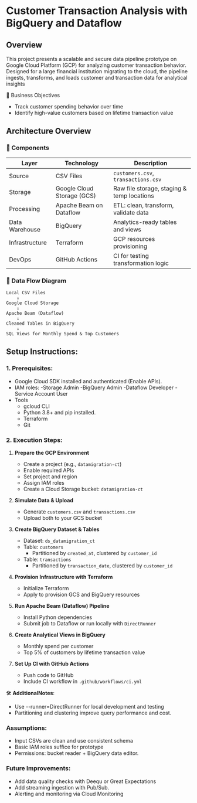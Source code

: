 # Customer Transaction Analysis with BigQuery and Dataflow

## Overview
This project presents a scalable and secure data pipeline prototype on Google Cloud Platform (GCP) for analyzing customer transaction behavior. Designed for a large financial institution migrating to the cloud, the pipeline ingests, transforms, and loads customer and transaction data for analytical insights

🎯 Business Objectives
 - Track customer spending behavior over time
 - Identify high-value customers based on lifetime transaction value

##  Architecture Overview


### 🧱 Components

| Layer              | Technology                     | Description |
|--------------------|-------------------------------|-------------|
| Source             | CSV Files                     | `customers.csv`, `transactions.csv` |
| Storage            | Google Cloud Storage (GCS)    | Raw file storage, staging & temp locations |
| Processing         | Apache Beam on Dataflow       | ETL: clean, transform, validate data |
| Data Warehouse     | BigQuery                      | Analytics-ready tables and views |
| Infrastructure     | Terraform                     | GCP resources provisioning |
| DevOps             | GitHub Actions                | CI for testing transformation logic |
### 🔄 Data Flow Diagram

```text
Local CSV Files
    ↓
Google Cloud Storage
    ↓
Apache Beam (Dataflow)
    ↓
Cleaned Tables in BigQuery
    ↓
SQL Views for Monthly Spend & Top Customers
```

## Setup Instructions:

### 1. Prerequisites:

- Google Cloud SDK installed and authenticated (Enable APIs).
- IAM roles:
    -Storage Admin
    -BigQuery Admin
    -Dataflow Developer
    -Service Account User
- Tools
    - gcloud CLI 
    - Python 3.8+ and pip installed.
    - Terraform
    - Git

### 2. Execution Steps:

1.  **Prepare the GCP Environment**
    -   Create a project (e.g., `datamigration-ct`)
    -   Enable required APIs
    -   Set project and region
    -   Assign IAM roles
    -   Create a Cloud Storage bucket: `datamigration-ct`
        
2.  **Simulate Data & Upload**
    -   Generate `customers.csv` and `transactions.csv`
    -   Upload both to your GCS bucket
        
3.  **Create BigQuery Dataset & Tables**
    -   Dataset: `ds_datamigration_ct`
    -   Table: `customers`
           -   Partitioned by `created_at`, clustered by `customer_id`
    -   Table: `transactions`
           -   Partitioned by `transaction_date`, clustered by `customer_id`
 
4.  **Provision Infrastructure with Terraform**
    -   Initialize Terraform
    -   Apply to provision GCS and BigQuery resources
        
5.  **Run Apache Beam (Dataflow) Pipeline**
    -   Install Python dependencies
    -   Submit job to Dataflow or run locally with `DirectRunner`
        
6.  **Create Analytical Views in BigQuery**
    -   Monthly spend per customer
    -   Top 5% of customers by lifetime transaction value
        
7.  **Set Up CI with GitHub Actions**
    -   Push code to GitHub
    -   Include CI workflow in `.github/workflows/ci.yml`

🛠️ **AdditionalNotes**:
- Use --runner=DirectRunner for local development and testing
- Partitioning and clustering improve query performance and cost.


### Assumptions:
  - Input CSVs are clean and use consistent schema
  - Basic IAM roles suffice for prototype
  - Permissions: bucket reader + BigQuery data editor.




### Future Improvements:
  - Add data quality checks with Deequ or Great Expectations
  - Add streaming ingestion with Pub/Sub.
  - Alerting and monitoring via Cloud Monitoring 
